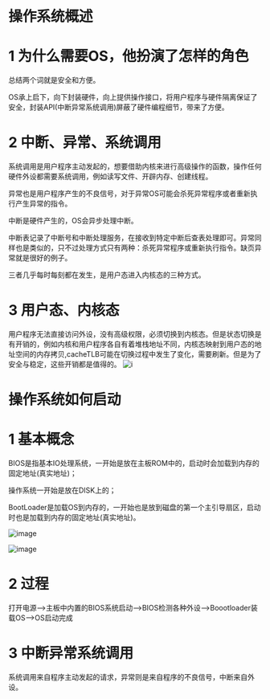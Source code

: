 # 操作系统概述
# 1 为什么需要OS，他扮演了怎样的角色
总结两个词就是安全和方便。

OS承上启下，向下封装硬件，向上提供操作接口，将用户程序与硬件隔离保证了安全，封装API(中断异常系统调用)屏蔽了硬件编程细节，带来了方便。
# 2 中断、异常、系统调用
系统调用是用户程序主动发起的，想要借助内核来进行高级操作的函数，操作任何硬件外设都需要系统调用，例如读写文件、开辟内存、创建线程。

异常也是用户程序产生的不良信号，对于异常OS可能会杀死异常程序或者重新执行产生异常的指令。

中断是硬件产生的，OS会异步处理中断。

中断表记录了中断号和中断处理服务，在接收到特定中断后查表处理即可。异常同样也是类似的，只不过处理方式只有两种：杀死异常程序或重新执行指令。缺页异常就是很好的例子。 

三者几乎每时每刻都在发生，是用户态进入内核态的三种方式。
# 3 用户态、内核态
用户程序无法直接访问外设，没有高级权限，必须切换到内核态。但是状态切换是有开销的，例如内核和用户程序各自有着堆栈地址不同，内核态映射到用户态的地址空间的内存拷贝,cacheTLB可能在切换过程中发生了变化，需要刷新。但是为了安全与稳定，这些开销都是值得的。
![i](https://i.imgur.com/u7unv1Y.png)

# 操作系统如何启动
# 1 基本概念
BIOS是指基本IO处理系统，一开始是放在主板ROM中的，启动时会加载到内存的固定地址(真实地址)；

操作系统一开始是放在DISK上的；

BootLoader是加载OS到内存的，一开始也是放到磁盘的第一个主引导扇区，启动时也是加载到内存的固定地址(真实地址)。

![image](https://i.imgur.com/2cFYn2a.png)

![image](https://i.imgur.com/MewrsXk.png)
# 2 过程
打开电源-->主板中内置的BIOS系统启动-->BIOS检测各种外设-->Boootloader装载OS-->OS启动完成

# 3 中断异常系统调用
系统调用来自程序主动发起的请求，异常则是来自程序的不良信号，中断来自外设。

